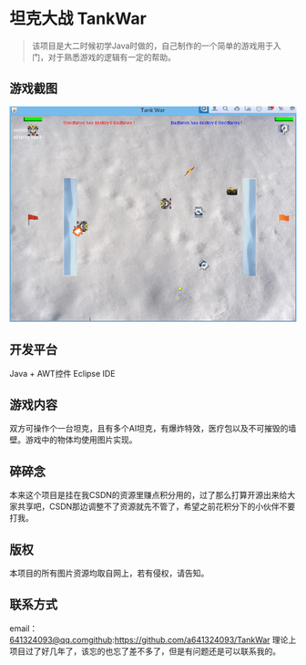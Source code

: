 # 坦克大战 TankWar
> 该项目是大二时候初学Java时做的，自己制作的一个简单的游戏用于入门，对于熟悉游戏的逻辑有一定的帮助。

## 游戏截图

![这里写图片描述](https://github.com/a641324093/TankWar/raw/master/mdImg/tankwar.png)
## 开发平台
Java + AWT控件 
Eclipse IDE
## 游戏内容
双方可操作个一台坦克，且有多个AI坦克，有爆炸特效，医疗包以及不可摧毁的墙壁。游戏中的物体均使用图片实现。

## 碎碎念
本来这个项目是挂在我CSDN的资源里赚点积分用的，过了那么打算开源出来给大家共享吧，CSDN那边调整不了资源就先不管了，希望之前花积分下的小伙伴不要打我。

## 版权
本项目的所有图片资源均取自网上，若有侵权，请告知。

## 联系方式
email：641324093@qq.comgithub:https://github.com/a641324093/TankWar
理论上项目过了好几年了，该忘的也忘了差不多了，但是有问题还是可以联系我的。


